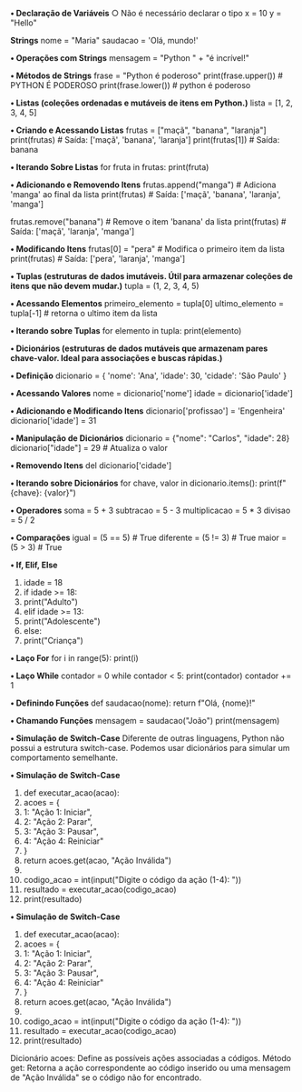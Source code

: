 **• Declaração de Variáveis**
○ Não é necessário declarar o tipo
x = 10
y = "Hello"

**Strings**
nome = "Maria"
saudacao = 'Olá, mundo!'

**• Operações com Strings**
mensagem = "Python " + "é incrível!"

**• Métodos de Strings**
frase = "Python é poderoso"
print(frase.upper()) # PYTHON É PODEROSO
print(frase.lower()) # python é poderoso

**• Listas (coleções ordenadas e mutáveis de itens em Python.)**
lista = [1, 2, 3, 4, 5]

**• Criando e Acessando Listas**
frutas = ["maçã", "banana", "laranja"]
print(frutas) # Saída: ['maçã', 'banana', 'laranja']
print(frutas[1]) # Saída: banana

**• Iterando Sobre Listas**
for fruta in frutas:
print(fruta)

**• Adicionando e Removendo Itens**
frutas.append("manga") # Adiciona 'manga' ao final da lista
print(frutas) # Saída: ['maçã', 'banana', 'laranja', 'manga']

frutas.remove("banana") # Remove o item 'banana' da lista
print(frutas) # Saída: ['maçã', 'laranja', 'manga']

**• Modificando Itens**
frutas[0] = "pera" # Modifica o primeiro item da lista
print(frutas) # Saída: ['pera', 'laranja', 'manga']

**• Tuplas (estruturas de dados imutáveis. Útil para armazenar coleções de itens que não devem mudar.)**
tupla = (1, 2, 3, 4, 5)

**• Acessando Elementos**
primeiro_elemento = tupla[0]
ultimo_elemento = tupla[-1] # retorna o ultimo item da lista

**• Iterando sobre Tuplas**
for elemento in tupla:
print(elemento)

**• Dicionários (estruturas de dados mutáveis que armazenam pares chave-valor. Ideal para associações e buscas rápidas.)**

**• Definição**
dicionario = {
'nome': 'Ana',
'idade': 30,
'cidade': 'São Paulo'
}

**• Acessando Valores**
nome = dicionario['nome']
idade = dicionario['idade']

**• Adicionando e Modificando Itens**
dicionario['profissao'] = 'Engenheira'
dicionario['idade'] = 31

**• Manipulação de Dicionários**
dicionario = {"nome": "Carlos", "idade": 28}
dicionario["idade"] = 29 # Atualiza o valor

**• Removendo Itens**
del dicionario['cidade']

**• Iterando sobre Dicionários**
for chave, valor in dicionario.items():
print(f"{chave}: {valor}")

**• Operadores**
soma = 5 + 3
subtracao = 5 - 3
multiplicacao = 5 * 3
divisao = 5 / 2

**• Comparações**
igual = (5 == 5) # True
diferente = (5 != 3) # True
maior = (5 > 3) # True

**• If, Elif, Else**
1. idade = 18
2. if idade >= 18:
3. print("Adulto")
4. elif idade >= 13:
5. print("Adolescente")
6. else:
7. print("Criança")

**• Laço For**
for i in range(5):
print(i)

**• Laço While**
contador = 0
while contador < 5:
print(contador)
contador += 1

**• Definindo Funções**
def saudacao(nome):
return f"Olá, {nome}!"

**• Chamando Funções**
mensagem = saudacao("João")
print(mensagem)

**• Simulação de Switch-Case**
Diferente de outras linguagens, Python não possui a estrutura switch-case.
Podemos usar dicionários para simular um comportamento semelhante.

**• Simulação de Switch-Case**
1. def executar_acao(acao):
2. acoes = {
3. 1: "Ação 1: Iniciar",
4. 2: "Ação 2: Parar",
5. 3: "Ação 3: Pausar",
6. 4: "Ação 4: Reiniciar"
7. }
8. return acoes.get(acao, "Ação Inválida")
9.
10. codigo_acao = int(input("Digite o código da ação (1-4): "))
11. resultado = executar_acao(codigo_acao)
12. print(resultado)

**• Simulação de Switch-Case**
1. def executar_acao(acao):
2. acoes = {
3. 1: "Ação 1: Iniciar",
4. 2: "Ação 2: Parar",
5. 3: "Ação 3: Pausar",
6. 4: "Ação 4: Reiniciar"
7. }
8. return acoes.get(acao, "Ação Inválida")
9.
10. codigo_acao = int(input("Digite o código da ação (1-4): "))
11. resultado = executar_acao(codigo_acao)
12. print(resultado)

Dicionário acoes: Define as possíveis ações associadas a códigos.
Método get: Retorna a ação correspondente ao código inserido ou uma mensagem de "Ação Inválida" se o código não for encontrado.
